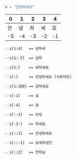 ```python
s = "안녕하세요"
```

| 0   | 1   | 2   | 3   | 4   |
|-----|-----|-----|-----|-----|
| 안   | 녕   | 하   | 세   | 요   |
| -5  | -4  | -3  | -2  | -1  |

```text
- s[1:4]   == 녕하세

- s[1:-2]  == 녕하

- s[1:]    == 녕하세요

- s[:]     == 안녕하세요 (사본리턴)

- s[1:100] == 녕하세요

- s[-1]    == 요

- s[-4]    == 녕

- s[:-3]   == 안녕

- s[-3:]   == 하세요

- s[::1]   == 안녕하세요

- s[::-1]  == 요세하녕안

- s[::2]   == 안하요 
```